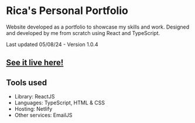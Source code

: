 # Rica's Personal Portfolio

Website developed as a portfolio to showcase my skills and work. Designed and developed by me from scratch using React and TypeScript.

Last updated 05/08/24 - Version 1.0.4

## [See it live here!](https://ricamaeaverion.netlify.app/)

## Tools used

- Library: ReactJS
- Languages: TypeScript, HTML & CSS
- Hosting: Netlify
- Other services: EmailJS
